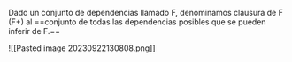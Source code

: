 Dado un conjunto de dependencias llamado F, denominamos clausura de F (F+) al ==conjunto de todas las dependencias posibles que se pueden inferir de F.==

![[Pasted image 20230922130808.png]]

